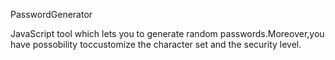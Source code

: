PasswordGenerator

JavaScript tool which lets you  to generate random passwords.Moreover,you have possobility toccustomize the character set and the security level.